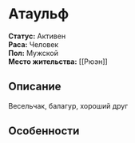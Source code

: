 ﻿---
created: "2025-08-04"
name: "Атаульф"
aliases: ["Атаульф"]
status: "Активен"
race: "Человек"
gender: "Мужской"
tags: [people, character, Велюградия, Гарданский_Союз]
---
# Атаульф

**Статус:** Активен  
**Раса:** Человек  
**Пол:** Мужской  
**Место жительства:** [[Рюэн]]

## Описание
Весельчак, балагур, хороший друг

## Особенности





